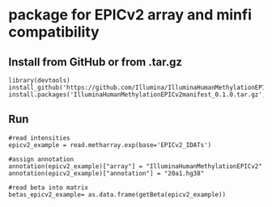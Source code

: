 # package for EPICv2 array and minfi compatibility

## Install from GitHub or from .tar.gz

```
library(devtools)
install_github('https://github.com/Illumina/IlluminaHumanMethylationEPICv2manifest')
install.packages('IlluminaHumanMethylationEPICv2manifest_0.1.0.tar.gz',repos=NULL,type='source')
```

## Run

```
#read intensities
epicv2_example = read.metharray.exp(base='EPICv2_IDATs')

#assign annotation
annotation(epicv2_example)["array"] = "IlluminaHumanMethylationEPICv2"
annotation(epicv2_example)["annotation"] = "20a1.hg38"

#read beta into matrix
betas_epicv2_example= as.data.frame(getBeta(epicv2_example))
```
